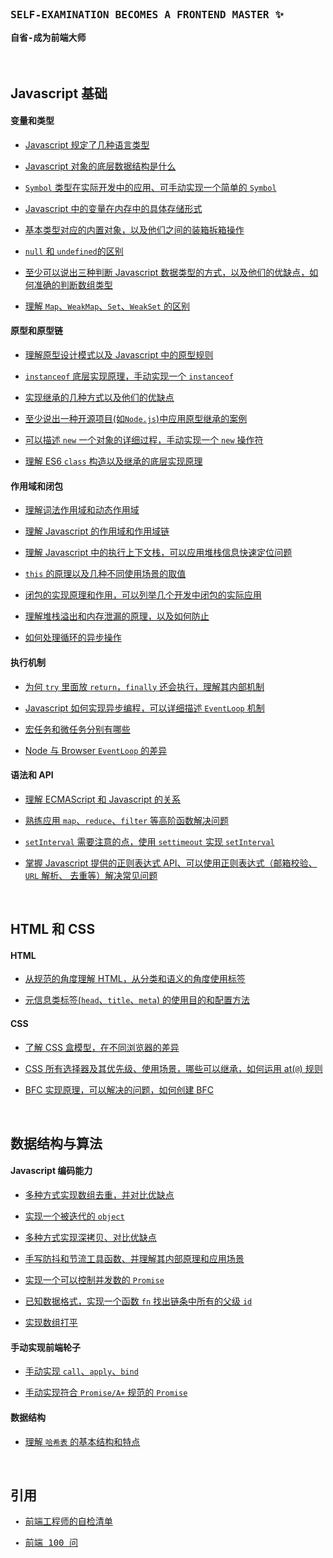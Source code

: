 <br />
<br />

<samp>
  <h3>SELF-EXAMINATION BECOMES A FRONTEND MASTER ✨</h3>  
  <strong>自省-成为前端大师</strong>
</samp>

<br />
<br />
<br />

## Javascript 基础

#### 变量和类型

- [Javascript 规定了几种语言类型](/self-examination//Javascript%20%E5%9F%BA%E7%A1%80/%E5%8F%98%E9%87%8F%E5%92%8C%E7%B1%BB%E5%9E%8B/type.md)

- [Javascript 对象的底层数据结构是什么](/self-examination//Javascript%20%E5%9F%BA%E7%A1%80/%E5%8F%98%E9%87%8F%E5%92%8C%E7%B1%BB%E5%9E%8B/object.md)

- [`Symbol` 类型在实际开发中的应用、可手动实现一个简单的 `Symbol`](/self-examination//Javascript%20%E5%9F%BA%E7%A1%80/%E5%8F%98%E9%87%8F%E5%92%8C%E7%B1%BB%E5%9E%8B/symbol.md)

- [Javascript 中的变量在内存中的具体存储形式](/self-examination//Javascript%20%E5%9F%BA%E7%A1%80/%E5%8F%98%E9%87%8F%E5%92%8C%E7%B1%BB%E5%9E%8B/variable.md)

- [基本类型对应的内置对象，以及他们之间的装箱拆箱操作](/self-examination//Javascript%20%E5%9F%BA%E7%A1%80/%E5%8F%98%E9%87%8F%E5%92%8C%E7%B1%BB%E5%9E%8B/variable-object.md)

- [`null` 和 `undefined`的区别](/self-examination//Javascript%20%E5%9F%BA%E7%A1%80/%E5%8F%98%E9%87%8F%E5%92%8C%E7%B1%BB%E5%9E%8B/null%26undefined.md)

- [至少可以说出三种判断 Javascript 数据类型的方式，以及他们的优缺点，如何准确的判断数组类型](/self-examination//Javascript%20%E5%9F%BA%E7%A1%80/%E5%8F%98%E9%87%8F%E5%92%8C%E7%B1%BB%E5%9E%8B/type-judgement.md)

- [理解 `Map`、`WeakMap`、`Set`、`WeakSet` 的区别](/self-examination//Javascript%20%E5%9F%BA%E7%A1%80//%E5%8F%98%E9%87%8F%E5%92%8C%E7%B1%BB%E5%9E%8B//map-weakmap.md)

#### 原型和原型链

- [理解原型设计模式以及 Javascript 中的原型规则](/self-examination//Javascript%20%E5%9F%BA%E7%A1%80/%E5%8E%9F%E5%9E%8B%E5%92%8C%E5%8E%9F%E5%9E%8B%E9%93%BE/prototype.md)

- [`instanceof` 底层实现原理，手动实现一个 `instanceof`](/self-examination//Javascript%20%E5%9F%BA%E7%A1%80/%E5%8E%9F%E5%9E%8B%E5%92%8C%E5%8E%9F%E5%9E%8B%E9%93%BE/instanceof.md)

- [实现继承的几种方式以及他们的优缺点](/self-examination//Javascript%20%E5%9F%BA%E7%A1%80/%E5%8E%9F%E5%9E%8B%E5%92%8C%E5%8E%9F%E5%9E%8B%E9%93%BE/realize-inherit.md)

- [至少说出一种开源项目(如`Node.js`)中应用原型继承的案例](/self-examination//Javascript%20%E5%9F%BA%E7%A1%80/%E5%8E%9F%E5%9E%8B%E5%92%8C%E5%8E%9F%E5%9E%8B%E9%93%BE/inherit-example.md)

- [可以描述 `new` 一个对象的详细过程，手动实现一个 `new` 操作符](/self-examination//Javascript%20%E5%9F%BA%E7%A1%80/%E5%8E%9F%E5%9E%8B%E5%92%8C%E5%8E%9F%E5%9E%8B%E9%93%BE/new.md)

- [理解 ES6 `class` 构造以及继承的底层实现原理](/self-examination//Javascript%20%E5%9F%BA%E7%A1%80//%E5%8E%9F%E5%9E%8B%E5%92%8C%E5%8E%9F%E5%9E%8B%E9%93%BE//class-in-es6.md)

#### 作用域和闭包

- [理解词法作用域和动态作用域](/self-examination//Javascript%20%E5%9F%BA%E7%A1%80//%E4%BD%9C%E7%94%A8%E5%9F%9F%E5%92%8C%E9%97%AD%E5%8C%85//lexical-scope-dynamic-scope.md)

- [理解 Javascript 的作用域和作用域链](/self-examination//Javascript%20%E5%9F%BA%E7%A1%80//%E4%BD%9C%E7%94%A8%E5%9F%9F%E5%92%8C%E9%97%AD%E5%8C%85//scope-chain.md)

- [理解 Javascript 中的执行上下文栈，可以应用堆栈信息快速定位问题](/self-examination//Javascript%20%E5%9F%BA%E7%A1%80//%E4%BD%9C%E7%94%A8%E5%9F%9F%E5%92%8C%E9%97%AD%E5%8C%85//context-stack.md)

- [`this` 的原理以及几种不同使用场景的取值](/self-examination//Javascript%20%E5%9F%BA%E7%A1%80//%E4%BD%9C%E7%94%A8%E5%9F%9F%E5%92%8C%E9%97%AD%E5%8C%85//this.md)

- [闭包的实现原理和作用，可以列举几个开发中闭包的实际应用](/self-examination//Javascript%20%E5%9F%BA%E7%A1%80//%E4%BD%9C%E7%94%A8%E5%9F%9F%E5%92%8C%E9%97%AD%E5%8C%85//closure.md)

- [理解堆栈溢出和内存泄漏的原理，以及如何防止](/self-examination//Javascript%20%E5%9F%BA%E7%A1%80//%E4%BD%9C%E7%94%A8%E5%9F%9F%E5%92%8C%E9%97%AD%E5%8C%85//stack-overflow.md)

- [如何处理循环的异步操作](/self-examination//Javascript%20%E5%9F%BA%E7%A1%80//%E4%BD%9C%E7%94%A8%E5%9F%9F%E5%92%8C%E9%97%AD%E5%8C%85/async-loop.md)

#### 执行机制

- [为何 `try` 里面放 `return`，`finally` 还会执行，理解其内部机制](/self-examination//Javascript%20%E5%9F%BA%E7%A1%80//%E6%89%A7%E8%A1%8C%E6%9C%BA%E5%88%B6//try-finally.md)

- [Javascript 如何实现异步编程，可以详细描述 `EventLoop` 机制](/self-examination//Javascript%20%E5%9F%BA%E7%A1%80//%E6%89%A7%E8%A1%8C%E6%9C%BA%E5%88%B6//eventloop.md)

- [宏任务和微任务分别有哪些](/self-examination//Javascript%20%E5%9F%BA%E7%A1%80//%E6%89%A7%E8%A1%8C%E6%9C%BA%E5%88%B6//micro-macro.md)

- [Node 与 Browser `EventLoop` 的差异](/self-examination//Javascript%20%E5%9F%BA%E7%A1%80//%E6%89%A7%E8%A1%8C%E6%9C%BA%E5%88%B6//Node-Browser.md)

#### 语法和 API

- [理解 ECMAScript 和 Javascript 的关系](/self-examination//Javascript%20%E5%9F%BA%E7%A1%80//%E8%AF%AD%E6%B3%95%E5%92%8CAPI//ECMA-Javascript.md)

- [熟练应用 `map`、`reduce`、`filter` 等高阶函数解决问题](/self-examination//Javascript%20%E5%9F%BA%E7%A1%80//%E8%AF%AD%E6%B3%95%E5%92%8CAPI//map-reduce-filter.md)

- [`setInterval` 需要注意的点，使用 `settimeout` 实现 `setInterval`](/self-examination//Javascript%20%E5%9F%BA%E7%A1%80//%E8%AF%AD%E6%B3%95%E5%92%8CAPI//setinterval.md)

- [掌握 Javascript 提供的正则表达式 API、可以使用正则表达式（邮箱校验、`URL` 解析、 去重等）解决常见问题](/self-examination/Javascript%20%E5%9F%BA%E7%A1%80//%E8%AF%AD%E6%B3%95%E5%92%8CAPI//RegExp.md)

</br>

## HTML 和 CSS

#### HTML

- [从规范的角度理解 HTML，从分类和语义的角度使用标签](/self-examination//HTML%E5%92%8CCSS//HTML//semantic-meaning.md)

- [元信息类标签(`head`、`title`、`meta`) 的使用目的和配置方法](/self-examination//HTML%E5%92%8CCSS//HTML//head-title-meta.md)

#### CSS

- [了解 CSS 盒模型，在不同浏览器的差异](/self-examination//HTML%E5%92%8CCSS//CSS//box-model.md)

- [CSS 所有选择器及其优先级、使用场景，哪些可以继承，如何运用 at(`@`) 规则](/self-examination//HTML%E5%92%8CCSS//CSS//priority-selector.md)

- [BFC 实现原理，可以解决的问题，如何创建 BFC](/self-examination//HTML%E5%92%8CCSS//CSS//BFC.md)

</br>

## 数据结构与算法

#### Javascript 编码能力

- [多种方式实现数组去重，并对比优缺点](/self-examination//%E6%95%B0%E6%8D%AE%E7%BB%93%E6%9E%84%E4%B8%8E%E7%AE%97%E6%B3%95//Javascript%20%E7%BC%96%E7%A0%81%E8%83%BD%E5%8A%9B//array-deduplication.md)

- [实现一个被迭代的 `object`](/self-examination//%E6%95%B0%E6%8D%AE%E7%BB%93%E6%9E%84%E4%B8%8E%E7%AE%97%E6%B3%95//Javascript%20%E7%BC%96%E7%A0%81%E8%83%BD%E5%8A%9B//iterator-object.md)

- [多种方式实现深拷贝、对比优缺点](/self-examination//%E6%95%B0%E6%8D%AE%E7%BB%93%E6%9E%84%E4%B8%8E%E7%AE%97%E6%B3%95//Javascript%20%E7%BC%96%E7%A0%81%E8%83%BD%E5%8A%9B//deep-clone.md)

- [手写防抖和节流工具函数、并理解其内部原理和应用场景](/self-examination//%E6%95%B0%E6%8D%AE%E7%BB%93%E6%9E%84%E4%B8%8E%E7%AE%97%E6%B3%95//Javascript%20%E7%BC%96%E7%A0%81%E8%83%BD%E5%8A%9B//debounce-throttle.md)

- [实现一个可以控制并发数的 `Promise`](/self-examination//%E6%95%B0%E6%8D%AE%E7%BB%93%E6%9E%84%E4%B8%8E%E7%AE%97%E6%B3%95//Javascript%20%E7%BC%96%E7%A0%81%E8%83%BD%E5%8A%9B//concurrency-promise.md)

- [已知数据格式，实现一个函数 `fn` 找出链条中所有的父级 `id`](/advanced-frontend//92.ts)

- [实现数组打平](/self-examination/%E6%95%B0%E6%8D%AE%E7%BB%93%E6%9E%84%E4%B8%8E%E7%AE%97%E6%B3%95//Javascript%20%E7%BC%96%E7%A0%81%E8%83%BD%E5%8A%9B//flat-array.md)

#### 手动实现前端轮子

- [手动实现 `call`、`apply`、`bind`](/self-examination//%E6%95%B0%E6%8D%AE%E7%BB%93%E6%9E%84%E4%B8%8E%E7%AE%97%E6%B3%95/%E6%89%8B%E5%8A%A8%E5%AE%9E%E7%8E%B0%E5%89%8D%E7%AB%AF%E8%BD%AE%E5%AD%90/call-apply-bind.md)

- [手动实现符合 `Promise/A+` 规范的 `Promise`](/self-examination//%E6%95%B0%E6%8D%AE%E7%BB%93%E6%9E%84%E4%B8%8E%E7%AE%97%E6%B3%95//%E6%89%8B%E5%8A%A8%E5%AE%9E%E7%8E%B0%E5%89%8D%E7%AB%AF%E8%BD%AE%E5%AD%90//promise.md)

#### 数据结构

- [理解 `哈希表` 的基本结构和特点](/self-examination//%E6%95%B0%E6%8D%AE%E7%BB%93%E6%9E%84%E4%B8%8E%E7%AE%97%E6%B3%95/%E6%95%B0%E6%8D%AE%E7%BB%93%E6%9E%84/hashtable.md)

</br>

## 引用

<samp>
  
- [前端工程师的自检清单](https://juejin.cn/post/6844903830887366670)

- [前端 100 问](https://juejin.cn/post/6844903885488783374)

</samp>

